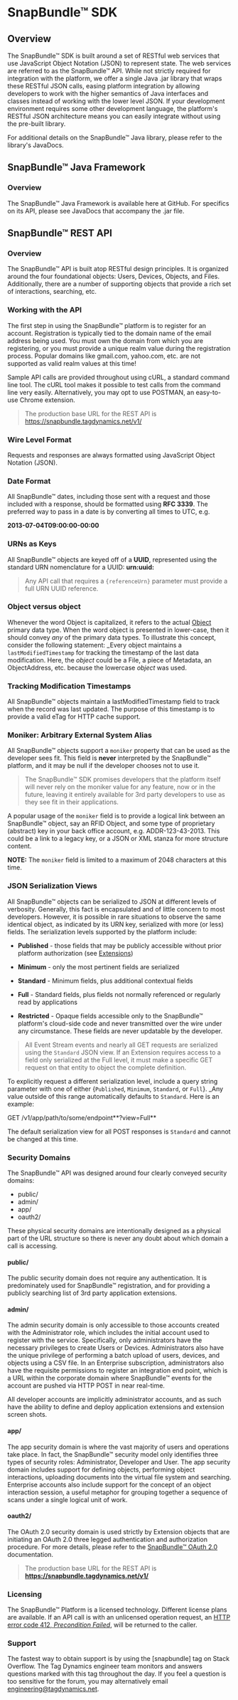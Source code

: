 
# SnapBundle™ SDK
## Overview
The SnapBundle™ SDK is built around a set of RESTful web services that use JavaScript Object Notation (JSON) to represent state. The web services are referred to as the SnapBundle™ API. While not strictly required for integration with the platform, we offer a single Java .jar library that wraps these RESTful JSON calls, easing platform integration by allowing developers to work with the higher semantics of Java interfaces and classes instead of working with the lower level JSON. If your development environment requires some other development language, the platform's RESTful JSON architecture means you can easily integrate without using the pre-built library.

For additional details on the SnapBundle™ Java library, please refer to the library's JavaDocs.

## SnapBundle™ Java Framework
### Overview
The SnapBundle™ Java Framework is available here at GitHub. For specifics on its API, please see JavaDocs that accompany the .jar file.

## SnapBundle™ REST API
### Overview
The SnapBundle™ API is built atop RESTful design principles. It is organized around the four foundational objects: Users, Devices, Objects, and Files. Additionally, there are a number of supporting objects that provide a rich set of interactions, searching, etc.

### Working with the API
The first step in using the SnapBundle™ platform is to register for an account. Registration is typically tied to the domain name of the email address being used. You must own the domain from which you are registering, or you must provide a unique realm value during the registration process. Popular domains like gmail.com, yahoo.com, etc. are not supported as valid realm values at this time!

Sample API calls are provided throughout using cURL, a standard command line tool. The cURL tool makes it possible to test calls from the command line very easily. Alternatively, you may opt to use POSTMAN, an easy-to-use Chrome extension.

> The production base URL for the REST API is https://snapbundle.tagdynamics.net/v1/

### Wire Level Format
Requests and responses are always formatted using JavaScript Object Notation (JSON). 

### Date Format
All SnapBundle™ dates, including those sent with a request and those included with a response, should be formatted using **RFC 3339**. The preferred way to pass in a date is by converting all times to UTC, e.g.

__2013-07-04T09:00:00-00:00__

### URNs as Keys
All SnapBundle™ objects are keyed off of a **UUID**, represented using the standard URN nomenclature for a UUID:  **urn:uuid:<opaque key>**

> Any API call that requires a `{referenceUrn}` parameter must provide a full URN UUID reference.

### Object versus object
Whenever the word Object is capitalized, it refers to the actual [Object](OBJECT.md "Object") primary data type. When the word object is presented in lower-case, then it should convey _any_ of the primary data types. To illustrate this concept, consider the following statement: _Every object maintains a `lastModifiedTimestamp` for tracking the timestamp of the last data modification. Here, the _object_ could be a File, a piece of Metadata, an ObjectAddress, etc. because the lowercase _object_ was used. 

### Tracking Modification Timestamps
All SnapBundle™ objects maintain a lastModifiedTimestamp field to track when the record was last updated. The purpose of this timestamp is to provide a valid eTag for HTTP cache support.

### Moniker: Arbitrary External System Alias
All SnapBundle™ objects support a `moniker` property that can be used as the developer sees fit. This field is **never** interpreted by the SnapBundle™ platform, and it may be null if the developer chooses not to use it.

> The SnapBundle™ SDK promises developers that the platform itself will never rely on the moniker value for any feature, now or in the future, leaving it entirely available for 3rd party developers to use as they see fit in their applications.

A popular usage of the `moniker` field is to provide a logical link between an SnapBundle™ object, say an RFID Object, and some type of proprietary (abstract) key in your back office account, e.g. ADDR-123-43-2013. This could be a link to a legacy key, or a JSON or XML stanza for more structure content.


**NOTE:** The `moniker` field is limited to a maximum of 2048 characters at this time.

### JSON Serialization Views
All SnapBundle™ objects can be serialized to JSON at different levels of verbosity. Generally, this fact is encapsulated and of little concern to most developers. However, it is possible in rare situations to observe the same identical object, as indicated by its URN key, serialized with more (or less) fields. The serialization levels supported by the platform include:

   * **Published** - those fields that may be publicly accessible without prior platform authorization (see [Extensions](EXTENSION_FRAMEWORK.md#published "Extension Framework"))

   * **Minimum** - only the most pertinent fields are serialized

   * **Standard** - Minimum fields, plus additional contextual fields

   * **Full** - Standard fields, plus fields not normally referenced or regularly read by applications

   * **Restricted** - Opaque fields accessible only to the SnapBundle™ platform's cloud-side code and never transmitted over the wire under any circumstance. These fields are never updatable by the developer.

> All Event Stream events and nearly all GET requests are serialized using the `Standard` JSON view. If an Extension requires access to a field only serialized at the Full level, it must make a specific GET request on that entity to object the complete definition.  

To explicitly request a different serialization level, include a query string parameter with one of either {`Published`, `Minimum`, `Standard`, or `Full`}. _Any value outside of this range automatically defaults to `Standard`. Here is an example:

GET /v1/app/path/to/some/endpoint**?view=Full**  

The default serialization view for all POST responses is `Standard` and cannot be changed at this time.

### Security Domains
The SnapBundle™ API was designed around four clearly conveyed security domains:

* public/
* admin/
* app/
* oauth2/

These physical security domains are intentionally designed as a physical part of the URL structure so there is never any doubt about which domain a call is accessing. 

#### public/
The public security domain does not require any authentication. It is predominately used for SnapBundle™ registration, and for providing a publicly searching list of 3rd party application extensions.

#### admin/
The admin security domain is only accessible to those accounts created with the Administrator role, which includes the initial account used to register with the service. Specifically, only administrators have the necessary privileges to create Users or Devices. Administrators also have the unique privilege of performing a batch upload of users, devices, and objects using a CSV file. In an Enterprise subscription, administrators also have the requisite permissions to register an integration end point, which is a URL within the corporate domain where SnapBundle™ events for the account are pushed via HTTP POST in near real-time.

All developer accounts are implicitly administrator accounts, and as such have the ability to define and deploy application extensions and extension screen shots.

#### app/
The app security domain is where the vast majority of users and operations take place. In fact, the SnapBundle™ security model only identifies three types of security roles: Administrator, Developer and User. The app security domain includes support for defining objects, performing object interactions, uploading documents into the virtual file system and searching. Enterprise accounts also include support for the concept of an object interaction session, a useful metaphor for grouping together a sequence of scans under a single logical unit of work.

#### oauth2/
The OAuth 2.0 security domain is used strictly by Extension objects that are initiating an OAuth 2.0 three legged authentication and authorization procedure. For more details, please refer to the [SnapBundle™ OAuth 2.0](OAUTH_GUIDE.md "SnapBundle™ OAuth 2.0 Guide") documentation.

> The production base URL for the REST API is **https://snapbundle.tagdynamics.net/v1/**

### Licensing
The SnapBundle™ Platform is a licensed technology. Different license plans are available. If an API call is with an unlicensed operation request, an [HTTP error code 412, _Precondition Failed_](http://www.w3.org/Protocols/rfc2616/rfc2616-sec10.html#sec10.4.13 "RFC - 10.4.13 412 Precondition Failed"), will be returned to the caller.

### Support
The fastest way to obtain support is by using the [snapbundle] tag on Stack Overflow. The Tag Dynamics engineer team monitors and answers questions marked with this tag throughout the day. If you feel a question is too sensitive for the forum, you may alternatively email <engineering@tagdynamics.net>.